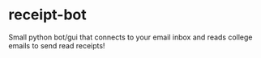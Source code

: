 # receipt-bot

Small python bot/gui that connects to your email inbox and reads college emails to send read receipts!
